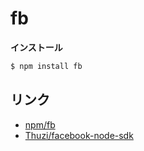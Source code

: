 fb
====

__インストール__

```bash
$ npm install fb
```


リンク
------

- [npm/fb](https://www.npmjs.com/package/fb)
- [Thuzi/facebook-node-sdk](https://github.com/Thuzi/facebook-node-sdk)
